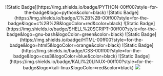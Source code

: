 
<div align="center">
![Static Badge](https://img.shields.io/badge/PYTHON-00ff00?style=for-the-badge&logo=python&color=black)
![Static Badge](https://img.shields.io/badge/C%2B%2B-00ff00?style=for-the-badge&logo=c%2B%2B&logoColor=red&color=black)
![Static Badge](https://img.shields.io/badge/SHELL%20SCRIPT-00ff00?style=for-the-badge&logo=gnu-bash&logoColor=green&color=black)
![Static Badge](https://img.shields.io/badge/HTML-00ff00?style=for-the-badge&logo=html5&logoColor=orange&color=black)
![Static Badge](https://img.shields.io/badge/CSS-00ff00?style=for-the-badge&logo=css3&logoColor=blue&color=black)
![Static Badge](https://img.shields.io/badge/KALI%20LINUX-00ff00?style=for-the-badge&logo=kali-linux&logoColor=red&color=black)

<img src=" https://img.shields.io/badge/PYTHON-00ff00?style=for-the-badge&logo=python&color=black">

 
</div>
